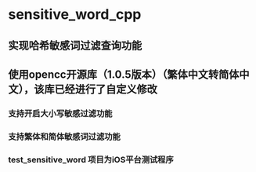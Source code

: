 # sensitive_word_cpp

## 实现哈希敏感词过滤查询功能
## 使用opencc开源库（1.0.5版本）（繁体中文转简体中文），该库已经进行了自定义修改

### 支持开启大小写敏感过滤功能
### 支持繁体和简体敏感词过滤功能

### test_sensitive_word 项目为iOS平台测试程序
